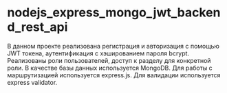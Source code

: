 # nodejs_express_mongo_jwt_backend_rest_api
В данном проекте реализована регистрация и авторизация с помощью JWT токена, аутентификация с хэшированием пароля bcrypt. Реализованы роли пользователей, доступ к разделу для конкретной роли. В качестве базы данных используется MongoDB. Для работы с маршрутизацией используется express.js. Для валидации используется express validator.